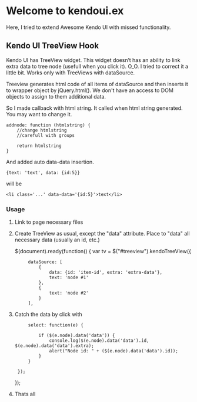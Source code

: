 # Welcome to kendoui.ex

Here, I tried to extend Awesome Kendo UI with missed functionality.

## Kendo UI TreeView Hook

Kendo UI has TreeView widget. This widget doesn’t has an ability to link extra data to tree node (usefull when you click it). O_O. 
I tried to correct it a little bit. Works only with TreeViews with dataSource.

Treeview generates html code of all items of dataSource and then inserts it to wrapper object by jQuery.html().
We don't have an access to DOM objects to assign to them additional data.

So I made callback with html string. It called when html string generated. You may want to change it.

	addnode: function (htmlstring) {
		//change htmlstring
		//carefull with groups

		return htmlstring
	}


And added auto data-data insertion.

	{text: 'text', data: {id:5}}

will be

	<li class='...' data-data='{id:5}'>text</li>


### Usage

1. Link to page necessary files

    <script type="text/javascript" src="../../../js/treeview.ex/jquery.json-2.3.min.js"></script>
    <script type="text/javascript" src="../../../js/treeview.ex/kendo.treeview.ex.js"></script>

2. Create TreeView as usual, except the "data" attribute. Place to "data" all necessary data (usually an id, etc.)

	$(document).ready(function() {
	    var tv = $("#treeview").kendoTreeView({

	        dataSource: [
	            {
	                data: {id: 'item-id', extra: 'extra-data'},
	                text: 'node #1'
	            },
	            {
	                text: 'node #2'
	            }
	        ],

3. Catch the data by click with

            select: function(e) {

                if ($(e.node).data('data')) {
                    console.log($(e.node).data('data').id, $(e.node).data('data').extra);
                    alert("Node id: " + ($(e.node).data('data').id));
                }
            }

        });
    });


4. Thats all